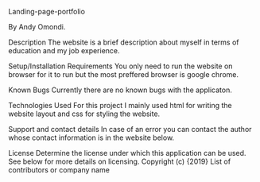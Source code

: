 Landing-page-portfolio

By Andy Omondi.

Description
The website is a brief description about myself in terms of education and my job experience.

Setup/Installation Requirements
You only need to run the website on browser for it to run but the most preffered browser is google chrome.

Known Bugs
Currently there are no known bugs with the applicaton.

Technologies Used
For this project I mainly used html for writing the website layout and css for styling the website.

Support and contact details
In case of an error you can contact the author whose contact information is in the website below.

License
Determine the license under which this application can be used. See below for more details on licensing. Copyright (c) {2019} List of contributors or company name

